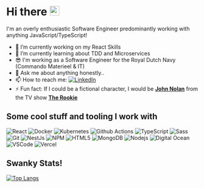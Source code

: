 # Hi there <img src="https://media.giphy.com/media/hvRJCLFzcasrR4ia7z/giphy.gif" width="25px">

I'm an overly enthusiastic Software Engineer predominantly working with anything JavaScript/TypeScript! 

- 🔭 I’m currently working on my React Skills
- 🌱 I’m currently learning about TDD and Microservices
- 😎 I'm working as a Software Engineer for the Royal Dutch Navy (Commando Materieel & IT)
- 💬 Ask me about anything honestly..
- 📫 How to reach me: [<img alt="LinkedIn" src="https://img.shields.io/badge/-LinkedIn-0077b5?style=flat-square&logo=linkedin&logoColor=white" />](https://www.linkedin.com/in/marco-strijker-com/)
- ⚡ Fun fact: If I could be a fictional character, I would be [**John Nolan**](https://the-rookie.fandom.com/wiki/John_Nolan) from the TV show [**The Rookie**](https://the-rookie.fandom.com/wiki/The_Rookie_Wiki)

## Some cool stuff and tooling I work with

<p>
  <img alt="React" src="https://img.shields.io/badge/-React-45b8d8?style=flat-square&logo=react&logoColor=white" />
  <img alt="Docker" src="https://img.shields.io/badge/-Docker-0db7ed?style=flat-square&logo=docker&logoColor=white" />
  <img alt="Kubernetes" src="https://img.shields.io/badge/-Kubernetes-326ce5?style=flat-square&logo=kubernetes&logoColor=white" />
  <img alt="Github Actions" src="https://img.shields.io/badge/-Github_Actions-2088FF?style=flat-square&logo=github-actions&logoColor=white" />
  <img alt="TypeScript" src="https://img.shields.io/badge/-TypeScript-007ACC?style=flat-square&logo=typescript&logoColor=white" />
  <img alt="Sass" src="https://img.shields.io/badge/-Sass-CC6699?style=flat-square&logo=sass&logoColor=white" />
  <img alt="Git" src="https://img.shields.io/badge/-Git-F05032?style=flat-square&logo=git&logoColor=white" />
  <img alt="NestJs" src="https://img.shields.io/badge/-NestJs-ea2845?style=flat-square&logo=nestjs&logoColor=white" />
  <img alt="NPM" src="https://img.shields.io/badge/-NPM-CB3837?style=flat-square&logo=npm&logoColor=white" />
  <img alt="HTML5" src="https://img.shields.io/badge/-HTML5-E34F26?style=flat-square&logo=html5&logoColor=white" />
  <img alt="MongoDB" src="https://img.shields.io/badge/-MongoDB-13aa52?style=flat-square&logo=mongodb&logoColor=white" />
  <img alt="Nodejs" src="https://img.shields.io/badge/-NodeJS-43853d?style=flat-square&logo=Node.js&logoColor=white" />
  <img alt="Digital Ocean" src="https://img.shields.io/badge/-Digital Ocean-008bcf?style=flat-square&logo=digitalocean&logoColor=white" />
  <img alt="VSCode" src="https://img.shields.io/badge/-VS Code-0066b8?style=flat-square&logo=visualstudiocode&logoColor=white" />
  <img alt="Vercel" src="https://img.shields.io/badge/-Vercel-000?style=flat-square&logo=vercel&logoColor=white" />
</p>

## Swanky Stats!

[![Top Langs](https://github-readme-stats.vercel.app/api/top-langs/?username=octopixell&layout=compact&&hide=vue)](https://github.com/anuraghazra/github-readme-stats)
